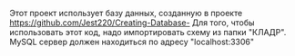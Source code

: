 Этот проект использует базу данных, созданную в проекте https://github.com/Jest220/Creating-Database-
Для того, чтобы использовать этот код, надо импортировать схему из папки "КЛАДР".
MySQL сервер должен находиться по адресу "localhost:3306"

